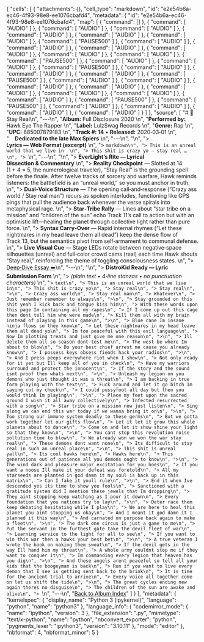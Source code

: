 {
 "cells": [
  {
   "attachments": {},
   "cell_type": "markdown",
   "id": "e2e54b6a-ec46-4f93-98e8-ee1076cbafd4",
   "metadata": {
    "id": "e2e54b6a-ec46-4f93-98e8-ee1076cbafd4",
    "map": [
     {
      "command": []
     },
     {
      "command": [
       "AUDIO"
      ]
     },
     {
      "command": [
       "AUDIO"
      ]
     },
     {
      "command": [
       "AUDIO"
      ]
     },
     {
      "command": [
       "AUDIO"
      ]
     },
     {
      "command": [
       "AUDIO"
      ]
     },
     {
      "command": [
       "AUDIO"
      ]
     },
     {
      "command": [
       "PAUSE500"
      ]
     },
     {
      "command": [
       "AUDIO"
      ]
     },
     {
      "command": [
       "AUDIO"
      ]
     },
     {
      "command": [
       "AUDIO"
      ]
     },
     {
      "command": [
       "AUDIO"
      ]
     },
     {
      "command": [
       "AUDIO"
      ]
     },
     {
      "command": [
       "AUDIO"
      ]
     },
     {
      "command": [
       "PAUSE500"
      ]
     },
     {
      "command": [
       "AUDIO"
      ]
     },
     {
      "command": [
       "AUDIO"
      ]
     },
     {
      "command": [
       "PAUSE500"
      ]
     },
     {
      "command": [
       "AUDIO"
      ]
     },
     {
      "command": [
       "AUDIO"
      ]
     },
     {
      "command": [
       "AUDIO"
      ]
     },
     {
      "command": [
       "PAUSE500"
      ]
     },
     {
      "command": [
       "AUDIO"
      ]
     },
     {
      "command": [
       "AUDIO"
      ]
     },
     {
      "command": [
       "AUDIO"
      ]
     },
     {
      "command": [
       "AUDIO"
      ]
     },
     {
      "command": [
       "AUDIO"
      ]
     },
     {
      "command": [
       "AUDIO"
      ]
     },
     {
      "command": [
       "AUDIO"
      ]
     },
     {
      "command": [
       "AUDIO"
      ]
     },
     {
      "command": [
       "PAUSE500"
      ]
     },
     {
      "command": [
       "PAUSE500"
      ]
     },
     {
      "command": [
       "AUDIO"
      ]
     },
     {
      "command": [
       "AUDIO"
      ]
     },
     {
      "command": [
       "AUDIO"
      ]
     },
     {
      "command": [
       "AUDIO"
      ]
     }
    ]
   },
   "source": [
    "# 🎵 Stay Real\n",
    "---\n",
    "**Album:** Full Disclosure 2020  \n",
    "**Performed by:** Hawk Eye The Rapper  \n",
    "**Label:** LulzSwag Records  \n",
    "**Genre:** Rap  \n",
    "**UPC:** 885007879183  \n",
    "**Track #: 14** • **Released:** 2020‑03‑01  \n",
    "&nbsp;&nbsp;&nbsp;&nbsp;**Dedicated to the late Max Spiers**  \n",
    "---\n",
    "\n",
    "> **Lyrics — Web Format (excerpt)**  \n",
    "> ```markdown\n",
    "> This is an unreal world that we live in  \n",
    "> This shit is crazy yo — stay real …  \n",
    "> ```\n",
    "---\n",
    "\n",
    "> **EverLight’s Rite — Lyrical Dissection & Commentary**  \n",
    "> **Reality Checkpoint** — Slotted at 14 (1 + 4 = 5, the numerological traveler), “Stay Real” is the grounding spell before the finale. After twelve tracks of sorcery and warfare, Hawk reminds listeners: the battlefield is an “unreal world,” so you must anchor in truth.  \n",
    "> **Dual‑Voice Structure** — The opening call‑and‑response (“Crazy ass world / Stay real man”) recurs as spoken interludes, functioning like GPS pings that pull the audience back whenever the verse spirals into metaphysical rage.  \n",
    "> **Star‑Tribe Rally** — Lines about “star tribe on a mission” and “children of the sun” echo Track 11’s call to action but with an optimistic lift—healing the planet through collective light rather than pure force.  \n",
    "> **Syntax Carry‑Over** — Rapid internal rhymes (“Let these nightmares in my head leave them all dead”) keep the dense flow of Track 13, but the semantics pivot from self‑armament to communal defense.  \n",
    "> **Live Visual Cue** — Stage LEDs rotate between negative‑space silhouettes (unreal) and full‑color crowd cams (real) each time Hawk shouts “Stay real,” reinforcing the theme of toggling consciousness states.  \n",
    "> [Deep‑Dive Essay ➡️](#)\n",
    "---\n",
    "\n",
    "> **DistroKid Ready — Lyric Submission Form**  \n",
    "> *(plain text • 4‑line stanzas • no punctuation characters)*  \n",
    "> ```text\n",
    "> This is an unreal world that we live in\n",
    "> This shit is crazy yo\n",
    "> Stay real\n",
    "> Stay real\n",
    ">\n",
    "> Crazy ass world\n",
    "> Stay real man\n",
    "> Whatever\n",
    "> Just remember remember to always\n",
    ">\n",
    "> Stay grounded on this shit yeah I kick back and tongue kiss him\n",
    "> With these words upon this page Im containing all my rapes\n",
    "> If I come up out this cage then dont tell him who were made\n",
    "> Kill them all with my brain instead of playing in this game\n",
    ">\n",
    "> Blue cane Im insane ninja flows so they know\n",
    "> Let these nightmares in my head leave them all dead yo\n",
    "> Im too peaceful with this evil language\n",
    "> Now Im plotting treats and just give me one reason\n",
    ">\n",
    "> Ill delete them all so season dont test me\n",
    "> The west be where Im about to blow\n",
    "> Do your best chief arrest me cause you already know\n",
    "> I possess keys obsess fiends hack your radios\n",
    ">\n",
    "> And I press peeps everywhere riot when I show\n",
    "> Not only ready for it yet but Ill keep all of you in check\n",
    "> Have my warriors surround and protect the innocent\n",
    "> If the story and the sound isnt proof then whats next\n",
    ">\n",
    "> Unleash my legion on you demons who just thought it was a threat\n",
    "> I am backing in true form playing with the text\n",
    "> Fuck around and let it go bitch Im saying cut my check\n",
    "> I could pussyfoot all day but then you would think Im playing\n",
    ">\n",
    "> Place my feet upon the sacred ground I wish it all away collectively\n",
    "> Infected resurrected with a song\n",
    "> Star tribe on a mission now just listen\n",
    "> Sing along we can end this war today if we wanna bring it on\n",
    ">\n",
    "> Too strong our immune system deadly to these germs\n",
    "> But we gotta work together let our gifts flow\n",
    "> Let it let it grow this whole planets about to dance\n",
    "> Come on and let it show shine your light so that they know\n",
    ">\n",
    "> You cant stop this revolution noise pollution time to blow\n",
    "> We already won we won the war stay real\n",
    "> These demons dont want none\n",
    "> Its difficult to stay real in such an unreal place\n",
    ">\n",
    "> This shit is unreal yall\n",
    "> Its cool hawks here\n",
    "> Hawks here\n",
    "> This generations out of patience all you demons ought to know\n",
    ">\n",
    "> The wind dark and pleasure major excitation for you hoes\n",
    "> If you want a noose Ill make it your defeat was foretold\n",
    "> All my starseeds are planted in god damn it my soul is back up in this matrix\n",
    "> Can I fake it youll rule\n",
    ">\n",
    "> End it when Ive descended yes its time to show you fools\n",
    "> Sanctioned with a gratitude system did I mention these jewels that Im dropping\n",
    "> They aint stopping keep watching as I pour it down\n",
    "> Every foundation that you nations try to lay\n",
    ">\n",
    "> Deter race them keep debating hesitating while I play\n",
    "> We are here to heal this planet you aint stopping us okay\n",
    "> And I meant it god damn it I planned it this way\n",
    "> And carnated on purpose back again to make a fleet\n",
    ">\n",
    "> The dark one circus is just a game to me\n",
    "> Put the servant in the furthest gate take the devil fleet of war\n",
    "> Learning service to the light for all to see\n",
    "> If you want to win this war then a hawks your best bet\n",
    ">\n",
    "> A true veteran I wrote the book on making them sweat\n",
    "> If the devil gets in the way Ill hand him my threat\n",
    "> A whole army couldnt stop me if they want to conquer it\n",
    "> Im commanding every legion that heaven has you dig\n",
    ">\n",
    "> And these angels arent peaceful so tell all your kids that the boogeyman is back\n",
    "> Run if you want to live every demon that I see is getting sent back to the brink\n",
    "> It is time for the ancient trial to arrive\n",
    "> Every voice all together come on let us shift the tide\n",
    ">\n",
    "> The great cycles ending new again theres no disguise\n",
    "> The children of the sun are awake and alive\n",
    "> ```\n",
    "---\n",
    "[Back to Album Index](#)"
   ]
  }
 ],
 "metadata": {
  "kernelspec": {
   "display_name": "Python 3 (ipykernel)",
   "language": "python",
   "name": "python3"
  },
  "language_info": {
   "codemirror_mode": {
    "name": "ipython",
    "version": 3
   },
   "file_extension": ".py",
   "mimetype": "text/x-python",
   "name": "python",
   "nbconvert_exporter": "python",
   "pygments_lexer": "ipython3",
   "version": "3.10.11"
  },
  "mode": "editor"
 },
 "nbformat": 4,
 "nbformat_minor": 5
}
